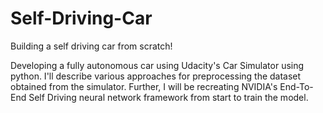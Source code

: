 # Self-Driving-Car

Building a self driving car from scratch!

Developing a fully autonomous car using Udacity's Car Simulator using python. I'll describe various approaches for preprocessing the dataset obtained from the simulator. Further, I will be recreating NVIDIA's End-To-End Self Driving neural network framework from start to train the model.
